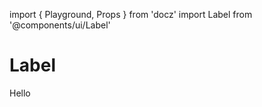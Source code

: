import { Playground, Props } from 'docz'
import Label from '@components/ui/Label'

# Label

<Props of={Label} />

<Playground>
    <Label> Hello </Label>
</Playground>
